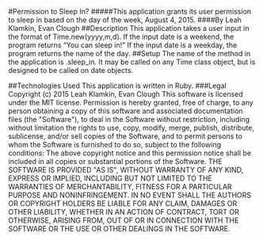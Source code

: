 #Permission to Sleep In?
#####This application grants its user permission to sleep in based on the day of the week, August 4, 2015.
####By Leah Klamkin, Evan Clough
##Description
This application takes a user input in the format of Time.new(yyyy,m,d). If the input date is a weekend, the program returns “You can sleep in!” If the input date is a weekday, the program returns the name of the day.
##Setup
The name of the method in the application is .sleep_in. It may be called on any Time class object, but is designed to be called on date objects.

##Technologies Used
This application is written in Ruby.
###Legal
Copyright (c) 2015 Leah Klamkin, Evan Clough
This software is licensed under the MIT license.
Permission is hereby granted, free of charge, to any person obtaining a copy of this software and associated documentation files (the "Software"), to deal in the Software without restriction, including without limitation the rights to use, copy, modify, merge, publish, distribute, sublicense, and/or sell copies of the Software, and to permit persons to whom the Software is furnished to do so, subject to the following conditions:
The above copyright notice and this permission notice shall be included in all copies or substantial portions of the Software.
THE SOFTWARE IS PROVIDED "AS IS", WITHOUT WARRANTY OF ANY KIND, EXPRESS OR IMPLIED, INCLUDING BUT NOT LIMITED TO THE WARRANTIES OF MERCHANTABILITY, FITNESS FOR A PARTICULAR PURPOSE AND NONINFRINGEMENT. IN NO EVENT SHALL THE AUTHORS OR COPYRIGHT HOLDERS BE LIABLE FOR ANY CLAIM, DAMAGES OR OTHER LIABILITY, WHETHER IN AN ACTION OF CONTRACT, TORT OR OTHERWISE, ARISING FROM, OUT OF OR IN CONNECTION WITH THE SOFTWARE OR THE USE OR OTHER DEALINGS IN THE SOFTWARE.

